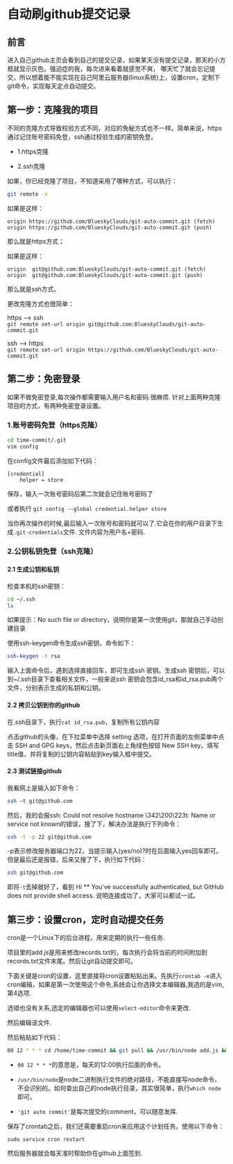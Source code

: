 # 自动刷github提交记录


## 前言
进入自己github主页会看到自己的提交记录，如果某天没有提交记录，那天的小方框就显示灰色。强迫症的我，每次进来看着就感觉不爽，
哪天忙了就会忘记提交，所以想着能不能实现在自己阿里云服务器(linux系统)上，设置cron，定制下git命令，实现每天定点自动提交。

## 第一步：克隆我的项目

不同的克隆方式导致校验方式不同，对应的免秘方式也不一样。简单来说，https通过记住账号密码免登，ssh通过校验生成的密钥免登。
  
- 1.https克隆

- 2.ssh克隆


如果，你已经克隆了项目，不知道采用了哪种方式，可以执行：

```bash
git remote -v
```
如果是这样：  

```
origin https://github.com/BlueskyClouds/git-auto-commit.git (fetch)  
origin https://github.com/BlueskyClouds/git-auto-commit.git (push)  
```
那么就是https方式； 

如果是这样：  

```
origin	git@github.com:BlueskyClouds/git-auto-commit.git (fetch)  
origin	git@github.com:BlueskyClouds/git-auto-commit.git (push)  
```
那么就是ssh方式。  

更改克隆方式也很简单：  

https ——> ssh  
`git remote set-url origin git@github.com:BlueskyClouds/git-auto-commit.git`

ssh ——> https  
`git remote set-url origin https://github.com/BlueskyClouds/git-auto-commit.git`

## 第二步：免密登录
如果不做免密登录,每次操作都需要输入用户名和密码.很麻烦.
针对上面两种克隆项目的方式，有两种免密登录设置。

### 1.账号密码免登（https克隆）
```bash
cd time-commit/.git
vim config
```
在config文件最后添加如下代码：

```
[credential]  
    helper = store
```
保存，输入一次账号密码后第二次就会记住账号密码了


或者执行
`git config --global credential.helper store`

当你再次操作的时候,最后输入一次账号和密码就可以了.它会在你的用户目录下生成`.git-credentials`文件.
文件内容为用户名+密码.

### 2.公钥私钥免登（ssh克隆）

#### 2.1 生成公钥和私钥

检查本机的ssh密钥：
```bash
cd ~/.ssh 
ls
```
如果提示：No such file or directory，说明你是第一次使用git，那就自己手动创建目录  

使用ssh-keygen命令生成ssh密钥，命令如下：

```bash
ssh-keygen -t rsa
```
输入上面命令后，遇到选择直接回车，即可生成ssh 密钥。生成ssh 密钥后，可以到~/.ssh目录下查看相关文件，一般来说ssh 密钥会包含id_rsa和id_rsa.pub两个文件，分别表示生成的私钥和公钥。

#### 2.2 拷贝公钥到你的github
在.ssh目录下，执行`cat id_rsa.pub`，复制所有公钥内容

点击github的头像，在下拉菜单中选择 setting 选项，在打开页面的左侧菜单中点击 SSH and GPG keys，然后点击新页面右上角绿色按钮 New SSH key。填写title值，并将复制的公钥内容粘贴到key输入框中提交。

#### 2.3 测试链接github
我看网上是输入如下命令：

```bash
ssh –t git@github.com
```
然后，我的会报ssh: Could not resolve hostname \342\200\223t: Name or service not known的错误，搜了下，解决办法是执行下列命令：

```bash
ssh -t -p 22 git@github.com 
```
-p表示修改服务器端口为22，当提示输入(yes/no)?时在后面输入yes回车即可。但是最后还是报错，后来又搜了下，执行如下代码：
```bash
ssh git@github.com
```
即将`-t`去掉就好了，看到 Hi ** You've successfully authenticated, but GitHub does not provide shell access. 说明连接成功了，大家可以都试一试。

## 第三步：设置cron，定时自动提交任务
cron是一个Linux下的后台进程，用来定期的执行一些任务.    

项目里的add.js是用来修改records.txt的，每次执行会将当前的时间附加到records.txt文件末尾。然后让git自动提交即可。

下面关键是cron的设置，这里直接将cron设置粘贴出来。先执行`crontab -e`进入cron编辑，如果是第一次使用这个命令,系统会让你选择文本编辑器,我选的是vim,第4选项.

选错也没有关系,选定的编辑器也可以使用`select-editor`命令来更改.

然后编辑该文件.

然后粘贴如下代码：

```bash
00 12 * * * cd /home/time-commit && git pull && /usr/bin/node add.js && git commit -a -m 'git auto commit' && git push origin master 
```
* `00 12 * * *`的意思是，每天的12:00执行后面的命令。  

* `/usr/bin/node`是node二进制执行文件的绝对路径，不能直接写node命令，不会识别的。如何查出自己的node执行目录，其实很简单，执行`which node`即可。

* `'git auto commit'`是每次提交的comment，可以随意发挥.

保存了crontab之后，我们还需要重启cron来应用这个计划任务。使用以下命令：

```
sudo service cron restart
```

然后服务器就会每天准时帮助你在github上面签到.
